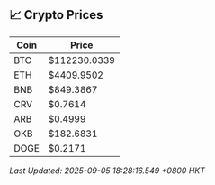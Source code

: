 ## 📈 Crypto Prices

| Coin | Price |
| ---- | ----- |
| BTC | $112230.0339 |
| ETH | $4409.9502 |
| BNB | $849.3867 |
| CRV | $0.7614 |
| ARB | $0.4999 |
| OKB | $182.6831 |
| DOGE | $0.2171 |

_Last Updated: 2025-09-05 18:28:16.549 +0800 HKT_